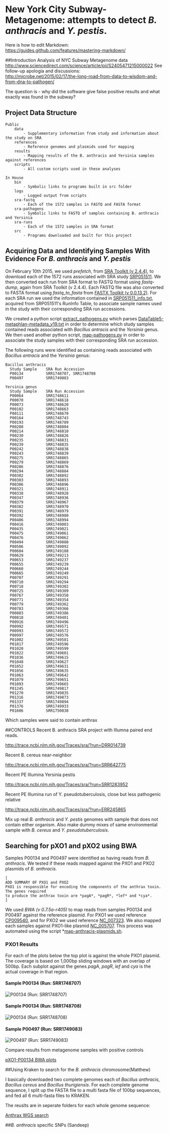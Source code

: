 # New York City Subway-Metagenome: attempts to detect *B. anthracis* and *Y. pestis*. 

Here is how to edit Markdown:  
https://guides.github.com/features/mastering-markdown/

##Introduction
Analysis of NYC Subway Metagenome data  
http://www.sciencedirect.com/science/article/pii/S2405471215000022
See follow-up apologia and discussions:  
http://microbe.net/2015/02/17/the-long-road-from-data-to-wisdom-and-from-dna-to-pathogen/

The question is - why did the software give false positive results and what exactly was found in the subway?  

## Project Data Structure

    Public
        data
            - Supplementary information from study and information about the study on SRA
        references
            - Reference genomes and plasmids used for mapping
        results
            - Mapping results of the B. anthracis and Yersinia samples against references
        scripts
            - All custom scripts used in these analyses
    
    In House
        bin
            - Symbolic links to programs built in src folder
        logs
            - Logged output from scripts
        sra-fastq
            - Each of the 1572 samples in FASTQ and FASTA format
        sra-pathogens
            - Symbolic links to FASTQ of samples containing B. anthracis and Yersinia
        sra-runs
            - Each of the 1572 samples in SRA format
        src
            - Programs downloaded and built for this project

## Acquiring Data and Identifying Samples With Evidence For *B. anthracis* and *Y. pestis* 
On February 10th 2015, we used *prefetch*, from [SRA Toolkit (v 2.4.4)](http://ftp-trace.ncbi.nlm.nih.gov/sra/sdk/2.4.4/), 
to download each of the 1572 runs associated with SRA study 
[SRP051511](http://trace.ncbi.nlm.nih.gov/Traces/study/?acc=SRP051511). 
We then converted each run from SRA format to FASTQ format using *fastq-dump*, again from SRA Toolkit (v 2.4.4). 
Each FASTQ file was also converted to FASTA format using *fastq_to_fasta* from 
[FASTX Toolkit (v 0.0.13.2)](http://hannonlab.cshl.edu/fastx_toolkit/download.html). For each SRA run we used the 
information contained in [SRP051511_info.txt](https://github.com/Read-Lab-Confederation/nyc-subway-metagenome/blob/master/data/SRP051511_info.txt), acquired from SRP051511's RunInfo Table, to associate sample names used in the study with
their corresponding SRA run accessions.

We created a python script 
[extract_pathogens.py](https://github.com/Read-Lab-Confederation/nyc-subway-metagenome/blob/master/scripts/extract-pathogens.py) 
which parses [DataTable5-metaphlan-metadata_v19.txt](https://github.com/Read-Lab-Confederation/nyc-subway-metagenome/blob/master/data/DataTable5-metaphlan-metadata_v19.txt) 
in order to determine which study samples contained reads associated with *Bacillus antracis* and the *Yersinia* genus. We then used another python script, [map-pathogens.py](https://github.com/Read-Lab-Confederation/nyc-subway-metagenome/blob/master/scripts/map-pathogens.py) 
in order to associate the study samples with their corresponding SRA run accession.

The following runs were identified as containing reads associated with *Bacillus antracis* and the *Yersinia* genus:

    Bacillus anthracis
      Study Sample    SRA Run Accession
      P00134          SRR1748707, SRR1748708
      P00497          SRR1749083
      
    Yersinia genus
      Study Sample    SRA Run Accession
      P00064          SRR1748611
      P00070          SRR1748618
      P00073          SRR1748620
      P00102          SRR1748663
      P00111          SRR1748670
      P00164          SRR1748743
      P00193          SRR1748789
      P00208          SRR1748804
      P00214          SRR1748810
      P00230          SRR1748826
      P00235          SRR1748831
      P00239          SRR1748835
      P00242          SRR1748838
      P00243          SRR1748839
      P00275          SRR1748865
      P00279          SRR1748869
      P00286          SRR1748876
      P00294          SRR1748884
      P00302          SRR1748892
      P00303          SRR1748893
      P00306          SRR1748896
      P00321          SRR1748911
      P00338          SRR1748928
      P00347          SRR1748936
      P00379          SRR1748967
      P00382          SRR1748970
      P00391          SRR1748979
      P00392          SRR1748980
      P00406          SRR1748994
      P00416          SRR1749003
      P00435          SRR1749021
      P00475          SRR1749061
      P00476          SRR1749062
      P00494          SRR1749080
      P00506          SRR1749092
      P00604          SRR1749188
      P00629          SRR1749213
      P00653          SRR1749237
      P00655          SRR1749239
      P00660          SRR1749244
      P00665          SRR1749249
      P00707          SRR1749291
      P00710          SRR1749294
      P00718          SRR1749302
      P00725          SRR1749309
      P00767          SRR1749350
      P00771          SRR1749354
      P00779          SRR1749362
      P00783          SRR1749366
      P00803          SRR1749386
      P00818          SRR1749401
      P00916          SRR1749496
      P00992          SRR1749571
      P00993          SRR1749572
      P00997          SRR1749576
      P01002          SRR1749581
      P01017          SRR1749596
      P01020          SRR1749599
      P01022          SRR1749601
      P01036          SRR1749615
      P01048          SRR1749627
      P01052          SRR1749631
      P01056          SRR1749635
      P01063          SRR1749642
      P01079          SRR1749651
      P01093          SRR1749665
      P01245          SRR1749817
      P01270          SRR1749835
      P01316          SRR1749873
      P01337          SRR1749894
      P01376          SRR1749933
      P01606          SRR1750038

Which samples were said to contain anthrax

##CONTROLS 
Recent B. anthracis SRA project with Illumna paired end reads.

http://trace.ncbi.nlm.nih.gov/Traces/sra/?run=DRR014739  

Recent B. cereus near-neighbor

http://trace.ncbi.nlm.nih.gov/Traces/sra/?run=SRR642775

Recent PE Illumina Yersinia pestis

http://trace.ncbi.nlm.nih.gov/Traces/sra/?run=SRR1283952

Recent PE Illumina run of Y. pseudotuberculosis, close but less pathogenic relative

http://trace.ncbi.nlm.nih.gov/Traces/sra/?run=ERR245865


Mix up real *B. anthracis* and *Y. pestis* genomes with sample that does not contain either organism.  Also make dummy mixes of same environmental sample with *B. cereus* and *Y. pseudotuberculosis*.

## Searching for pXO1 and pXO2 using BWA
Samples P00134 and P00497 were identified as having reads from *B. anthracis*. We tested if these 
reads mapped against the PXO1 and PXO2 plasmids of *B. anthracis*. 

    [
    ADD SUMMARY OF PXO1 and PXO2
    PXO1 is responsible for encoding the components of the anthrax toxin. The genes required 
    to produce the anthrax toxin are *pagA*, *pagR*, *lef* and *cya*.
    ]

We used *BWA (v 0.7.5a-r405)* to map reads from samples P00134 and P00497 against the reference plasmid. For 
PXO1 we used reference [CP009540](http://www.ncbi.nlm.nih.gov/nuccore/CP009540.1), and for PXO2 we used reference [NC_007323](http://www.ncbi.nlm.nih.gov/nuccore/50163691). 
We also mapped each samples against PXO1-like plasmid [NC_005707](http://www.ncbi.nlm.nih.gov/nuccore/NC_005707). This process was automated using the script *[map-anthracis-plasmids.sh](https://github.com/Read-Lab-Confederation/nyc-subway-metagenome/blob/master/scripts/mapping/map-anthracis-plasmids.sh).

### PXO1 Results
For each of the plots below the top plot is against the whole PXO1 plasmid. The coverage is based on 1,000bp sliding windows with an overlap of 500bp. Each subplot against the genes *pagA*, *pagR*, *lef* and *cya* is the actual coverage in that region.

#### Sample P00134 (Run: SRR1748707)
![P00134 (Run: SRR1748707)](https://github.com/Read-Lab-Confederation/nyc-subway-metagenome/blob/master/results/pXO1/coverage/P00134_SRR1748707-antrax-toxin.png "P00134 (Run: SRR1748707)")

#### Sample P00134 (Run: SRR1748708)
![P00134 (Run: SRR1748708)](https://github.com/Read-Lab-Confederation/nyc-subway-metagenome/blob/master/results/pXO1/coverage/P00134_SRR1748708-antrax-toxin.png "P00134 (Run: SRR1748708)")

#### Sample P00497 (Run: SRR1749083)
![P00497 (Run: SRR1749083)](https://github.com/Read-Lab-Confederation/nyc-subway-metagenome/blob/master/results/pXO1/coverage/P00497_SRR1749083-antrax-toxin.png "P00497 (Run: SRR1749083)")





Compare results from metagenome samples with positive controls

[pXO1-P00134 BWA plots](https://www.dropbox.com/s/5hsev0fnbe3wsmc/P00134_SRR1748707.pdf)


##Using Kraken to search for the *B. anthracis* chromosome(Matthew)
  
I basically downloaded two complete genomes each of *Bacillus anthracis*, *Bacillus cereus* and *Bacillus thurigiensis*. For each complete genome sequence, I split up the FASTA file to a multi fasta file of 100bp sequences, and fed all 6 multi-fasta files to KRAKEN.

The reuslts are in seperate folders for each whole genome sequence:

[Anthrax WGS search](https://www.dropbox.com/sh/fwfi75ft4ny1qkk/AADF16diPK-cgV-CmRHzLjWTa?dl=0)   


##*B. anthracis* specific SNPs (Sandeep)


